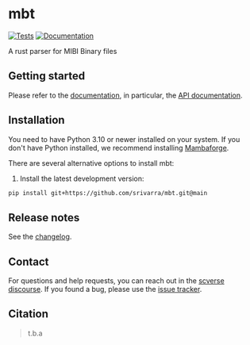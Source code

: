 # mbt

[![Tests][badge-tests]][tests]
[![Documentation][badge-docs]][documentation]

[badge-tests]: https://img.shields.io/github/actions/workflow/status/srivarra/mbt/test.yaml?branch=main
[badge-docs]: https://img.shields.io/readthedocs/mbt

A rust parser for MIBI Binary files

## Getting started

Please refer to the [documentation][],
in particular, the [API documentation][].

## Installation

You need to have Python 3.10 or newer installed on your system.
If you don't have Python installed, we recommend installing [Mambaforge][].

There are several alternative options to install mbt:

<!--
1) Install the latest release of `mbt` from [PyPI][]:

```bash
pip install mbt
```
-->

1. Install the latest development version:

```bash
pip install git+https://github.com/srivarra/mbt.git@main
```

## Release notes

See the [changelog][].

## Contact

For questions and help requests, you can reach out in the [scverse discourse][].
If you found a bug, please use the [issue tracker][].

## Citation

> t.b.a

[mambaforge]: https://github.com/conda-forge/miniforge#mambaforge
[scverse discourse]: https://discourse.scverse.org/
[issue tracker]: https://github.com/srivarra/mbt/issues
[tests]: https://github.com/srivarra/mbt/actions/workflows/test.yml
[documentation]: https://mbt.readthedocs.io
[changelog]: https://mbt.readthedocs.io/en/latest/changelog.html
[api documentation]: https://mbt.readthedocs.io/en/latest/api.html
[pypi]: https://pypi.org/project/mbt
